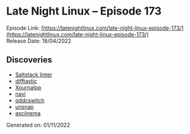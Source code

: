 # Late Night Linux – Episode 173
Episode Link: [https://latenightlinux.com/late-night-linux-episode-173/](https://latenightlinux.com/late-night-linux-episode-173/)  
Release Date: 18/04/2022
## Discoveries
* [Saltstack linter](https://github.com/warpnet/salt-lint/)
* [difftastic](https://github.com/Wilfred/difftastic)
* [Xournalpp](https://github.com/xournalpp/xournalpp)
* [navi](https://github.com/denisidoro/navi)
* [qddcswitch](https://codeberg.org/Okxa/qddcswitch)
* [unsnap](https://github.com/popey/unsnap)
* [asciinema](https://asciinema.org/)

Generated on: 01/11/2022